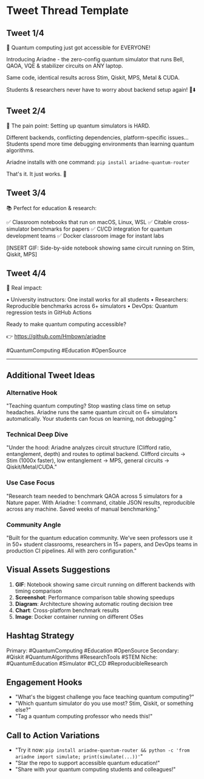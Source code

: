 # Tweet Thread Template

## Tweet 1/4
🚀 Quantum computing just got accessible for EVERYONE!

Introducing Ariadne - the zero-config quantum simulator that runs Bell, QAOA, VQE & stabilizer circuits on ANY laptop.

Same code, identical results across Stim, Qiskit, MPS, Metal & CUDA.

Students & researchers never have to worry about backend setup again! 🧵⬇️

## Tweet 2/4
🎯 The pain point: Setting up quantum simulators is HARD.

Different backends, conflicting dependencies, platform-specific issues... Students spend more time debugging environments than learning quantum algorithms.

Ariadne installs with one command:
`pip install ariadne-quantum-router`

That's it. It just works. 🎉

## Tweet 3/4
📚 Perfect for education & research:

✅ Classroom notebooks that run on macOS, Linux, WSL
✅ Citable cross-simulator benchmarks for papers
✅ CI/CD integration for quantum development teams
✅ Docker classroom image for instant labs

[INSERT GIF: Side-by-side notebook showing same circuit running on Stim, Qiskit, MPS]

## Tweet 4/4
🔬 Real impact:

• University instructors: One install works for all students
• Researchers: Reproducible benchmarks across 6+ simulators
• DevOps: Quantum regression tests in GitHub Actions

Ready to make quantum computing accessible?

👉 https://github.com/Hmbown/ariadne

#QuantumComputing #Education #OpenSource

---

## Additional Tweet Ideas

### Alternative Hook
"Teaching quantum computing? Stop wasting class time on setup headaches. Ariadne runs the same quantum circuit on 6+ simulators automatically. Your students can focus on learning, not debugging."

### Technical Deep Dive
"Under the hood: Ariadne analyzes circuit structure (Clifford ratio, entanglement, depth) and routes to optimal backend. Clifford circuits → Stim (1000x faster), low entanglement → MPS, general circuits → Qiskit/Metal/CUDA."

### Use Case Focus
"Research team needed to benchmark QAOA across 5 simulators for a Nature paper. With Ariadne: 1 command, citable JSON results, reproducible across any machine. Saved weeks of manual benchmarking."

### Community Angle
"Built for the quantum education community. We've seen professors use it in 50+ student classrooms, researchers in 15+ papers, and DevOps teams in production CI pipelines. All with zero configuration."

## Visual Assets Suggestions

1. **GIF**: Notebook showing same circuit running on different backends with timing comparison
2. **Screenshot**: Performance comparison table showing speedups
3. **Diagram**: Architecture showing automatic routing decision tree
4. **Chart**: Cross-platform benchmark results
5. **Image**: Docker container running on different OSes

## Hashtag Strategy
Primary: #QuantumComputing #Education #OpenSource
Secondary: #Qiskit #QuantumAlgorithms #ResearchTools #STEM
Niche: #QuantumEducation #Simulator #CI_CD #ReproducibleResearch

## Engagement Hooks
- "What's the biggest challenge you face teaching quantum computing?"
- "Which quantum simulator do you use most? Stim, Qiskit, or something else?"
- "Tag a quantum computing professor who needs this!"

## Call to Action Variations
- "Try it now: `pip install ariadne-quantum-router && python -c 'from ariadne import simulate; print(simulate(...))'`"
- "Star the repo to support accessible quantum education!"
- "Share with your quantum computing students and colleagues!"
